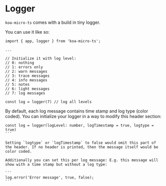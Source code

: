 # Logger

`koa-micro-ts` comes with a build in tiny logger.

You can use it like so:

```
import { app, logger } from 'koa-micro-ts';

...

// Initialize it with log level:
// 0: nothing
// 1: errors only
// 2: warn messages
// 3: trace messages
// 4: info messages
// 5: notes
// 6: light messages
// 7: log messages

const log = logger(7) // log all levels
```

By default, each log message contains time stamp and log type (color coded). You can initialize your logger in a way to modify this header section:

````
const log = logger(logLevel: number, logTimestamp = true, logtype = true)
```

Setting `logtype` or `logTimestamp` to false would omit this part of the header. If no header is printed, then the message itself would be color coded.

Additionally you can set this per log message: E.g. this message will show with a time stamp but without a log type:

```
log.error('Error message', true, false);
```
